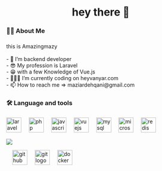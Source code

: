 <h1 align="center">hey there 👋</h1>

###

<h3 align="left">👩‍💻  About Me</h3>

###

<p align="left">this is Amazingmazy<br><br>- 🔭 I’m backend developer<br>- 😎 My profession is Laravel <br>- 😁 with a few Knowledge of Vue.js<br> - 👨🏻‍💻 I’m currently coding on heyvanyar.com<br>- 📫 How to reach me => maziardehqani@gmail.com</p>

###

<h3 align="left">🛠 Language and tools</h3>

###

<div align="left">
  <img src="https://cdn.simpleicons.org/laravel/FF2D20" height="40" alt="laravel logo"  />
  <img width="12" />
  <img src="https://skillicons.dev/icons?i=php" height="40" alt="php logo"  />
  <img width="12" />
  <img src="https://cdn.simpleicons.org/javascript/F7DF1E" height="40" alt="javascript logo"  />
  <img width="12" />
  <img src="https://cdn.simpleicons.org/vuedotjs/4FC08D" height="40" alt="vuejs logo"  />
  <img width="12" />
  <img src="https://skillicons.dev/icons?i=mysql" height="40" alt="mysql logo"  />
  <img width="12" />
  <img src="https://cdn.simpleicons.org/microsoftsqlserver/CC2927" height="40" alt="microsoftsqlserver logo"  />
  <img width="12" />
  <img src="https://cdn.simpleicons.org/redis/DC382D" height="40" alt="redis logo"  />

  <p dir="auto"><a target="_blank" rel="noopener noreferrer nofollow" href="https://camo.githubusercontent.com/ede97c03212c9582b08afc6d63b40d4b558f8416ee540db292c18b0f8e107528/68747470733a2f2f696d6775722e636f6d2f72696c485678412e706e67"><img src="https://camo.githubusercontent.com/ede97c03212c9582b08afc6d63b40d4b558f8416ee540db292c18b0f8e107528/68747470733a2f2f696d6775722e636f6d2f72696c485678412e706e67" data-canonical-src="https://imgur.com/rilHVxA.png" style="max-width: 100%;"></a></p>

  <img width="12" />
  <img src="https://skillicons.dev/icons?i=github" height="40" alt="github logo"  />
  <img width="12" />
  <img src="https://cdn.simpleicons.org/git/F05032" height="40" alt="git logo"  />
  <img width="12" />
  <img src="https://cdn.simpleicons.org/docker/2496ED" height="40" alt="docker logo"  />
</div>

###
